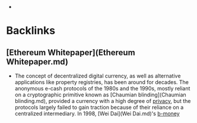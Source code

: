 - 

# Backlinks
## [Ethereum Whitepaper](Ethereum Whitepaper.md)
- The concept of decentralized digital currency, as well as alternative applications like property registries, has been around for decades. The anonymous e-cash protocols of the 1980s and the 1990s, mostly reliant on a cryptographic primitive known as [Chaumian blinding](Chaumian blinding.md), provided a currency with a high degree of [privacy](privacy.md), but the protocols largely failed to gain traction because of their reliance on a centralized intermediary. In 1998, [Wei Dai](Wei Dai.md)'s [b-money](b-money.md)

